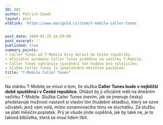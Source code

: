 ```yaml
---
ID: 882
author: Patrick Zandl
layout: post
oldlink: 'https://www.marigold.cz/item/t-mobile-caller-tunes

  '
post_date: 2004-02-25 16:59:00
post_excerpt: ''
published: true
summary_points:
- Caller Tunes od T-Mobile brzy dorazí do České republiky.
- Oficiální oznámení Caller Tunes proběhne na večírku T-Mobile.
- Caller Tunes nahrazuje vyzváněcí tón hudbou pro volajícího.
- Služba Caller Tunes je zpoplatněna měsíčním paušálem.
title: "T-Mobile Caller Tunes"
---
```


Na stánku T-Mobile se mluví o tom, že služba <STRONG>Caller Tunes bude v nejbližší době spuštěná i v České republice</STRONG>. Ohlásit by ji oficiálně měli na dnešním večírku T-Mobile. Služba Caller Tunes (nevím, jak se jmenuje česky) představuje možnost nastavit si vlastní tón (hudební skladbu), který se ozve uživateli, jenž vám volá, místo oznamovacího tónu ve sluchátku. Za službu se platí měsíční poplatek. Prý je všude jinde úspěšná, jak by také ne, je to taková blbůstka, která se musí lidem líbit.